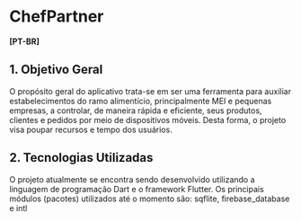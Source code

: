 # ChefPartner

**[PT-BR]**

## 1. Objetivo Geral

O propósito geral do aplicativo trata-se em ser uma ferramenta para auxiliar estabelecimentos do ramo alimentício, principalmente MEI e pequenas empresas, a controlar, de maneira rápida e eficiente, seus produtos, clientes e pedidos por meio de dispositivos móveis. Desta forma, o projeto visa poupar recursos e tempo dos usuários.

## 2. Tecnologias Utilizadas

O projeto atualmente se encontra sendo desenvolvido utilizando a linguagem de programação Dart e o framework Flutter. Os principais módulos (pacotes) utilizados até o momento são: sqflite, firebase_database e intl
